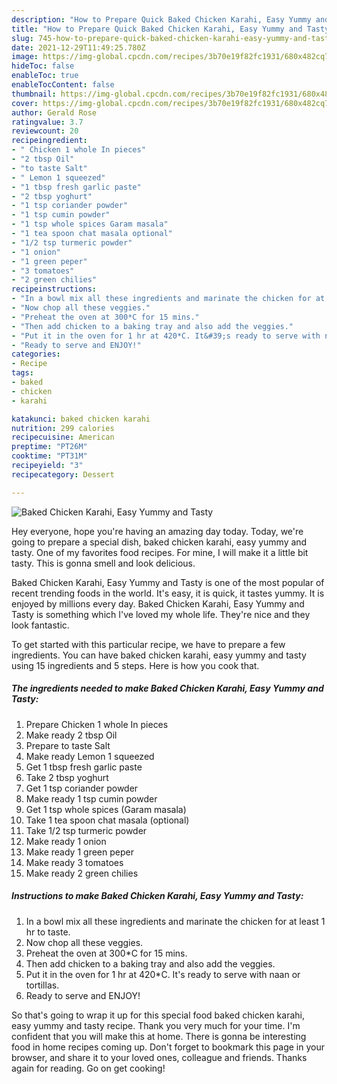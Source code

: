 ```yaml
---
description: "How to Prepare Quick Baked Chicken Karahi, Easy Yummy and Tasty"
title: "How to Prepare Quick Baked Chicken Karahi, Easy Yummy and Tasty"
slug: 745-how-to-prepare-quick-baked-chicken-karahi-easy-yummy-and-tasty
date: 2021-12-29T11:49:25.780Z
image: https://img-global.cpcdn.com/recipes/3b70e19f82fc1931/680x482cq70/baked-chicken-karahi-easy-yummy-and-tasty-recipe-main-photo.jpg
hideToc: false
enableToc: true
enableTocContent: false
thumbnail: https://img-global.cpcdn.com/recipes/3b70e19f82fc1931/680x482cq70/baked-chicken-karahi-easy-yummy-and-tasty-recipe-main-photo.jpg
cover: https://img-global.cpcdn.com/recipes/3b70e19f82fc1931/680x482cq70/baked-chicken-karahi-easy-yummy-and-tasty-recipe-main-photo.jpg
author: Gerald Rose
ratingvalue: 3.7
reviewcount: 20
recipeingredient:
- " Chicken 1 whole In pieces"
- "2 tbsp Oil"
- "to taste Salt"
- " Lemon 1 squeezed"
- "1 tbsp fresh garlic paste"
- "2 tbsp yoghurt"
- "1 tsp coriander powder"
- "1 tsp cumin powder"
- "1 tsp whole spices Garam masala"
- "1 tea spoon chat masala optional"
- "1/2 tsp turmeric powder"
- "1 onion"
- "1 green peper"
- "3 tomatoes"
- "2 green chilies"
recipeinstructions:
- "In a bowl mix all these ingredients and marinate the chicken for at least 1 hr to taste."
- "Now chop all these veggies."
- "Preheat the oven at 300*C for 15 mins."
- "Then add chicken to a baking tray and also add the veggies."
- "Put it in the oven for 1 hr at 420*C. It&#39;s ready to serve with naan or tortillas."
- "Ready to serve and ENJOY!"
categories:
- Recipe
tags:
- baked
- chicken
- karahi

katakunci: baked chicken karahi 
nutrition: 299 calories
recipecuisine: American
preptime: "PT26M"
cooktime: "PT31M"
recipeyield: "3"
recipecategory: Dessert

---
```



![Baked Chicken Karahi, Easy Yummy and Tasty](https://img-global.cpcdn.com/recipes/3b70e19f82fc1931/680x482cq70/baked-chicken-karahi-easy-yummy-and-tasty-recipe-main-photo.jpg)

Hey everyone, hope you're having an amazing day today. Today, we're going to prepare a special dish, baked chicken karahi, easy yummy and tasty. One of my favorites food recipes. For mine, I will make it a little bit tasty. This is gonna smell and look delicious.

Baked Chicken Karahi, Easy Yummy and Tasty is one of the most popular of recent trending foods in the world. It's easy, it is quick, it tastes yummy. It is enjoyed by millions every day. Baked Chicken Karahi, Easy Yummy and Tasty is something which I've loved my whole life. They're nice and they look fantastic.




To get started with this particular recipe, we have to prepare a few ingredients. You can have baked chicken karahi, easy yummy and tasty using 15 ingredients and 5 steps. Here is how you cook that.

<!--inarticleads1-->

##### The ingredients needed to make Baked Chicken Karahi, Easy Yummy and Tasty:

1. Prepare  Chicken 1 whole In pieces
1. Make ready 2 tbsp Oil
1. Prepare to taste Salt
1. Make ready  Lemon 1 squeezed
1. Get 1 tbsp fresh garlic paste
1. Take 2 tbsp yoghurt
1. Get 1 tsp coriander powder
1. Make ready 1 tsp cumin powder
1. Get 1 tsp whole spices (Garam masala)
1. Take 1 tea spoon chat masala (optional)
1. Take 1/2 tsp turmeric powder
1. Make ready 1 onion
1. Make ready 1 green peper
1. Make ready 3 tomatoes
1. Make ready 2 green chilies




<!--inarticleads2-->

##### Instructions to make Baked Chicken Karahi, Easy Yummy and Tasty:

1. In a bowl mix all these ingredients and marinate the chicken for at least 1 hr to taste.
1. Now chop all these veggies.
1. Preheat the oven at 300*C for 15 mins.
1. Then add chicken to a baking tray and also add the veggies.
1. Put it in the oven for 1 hr at 420*C. It&#39;s ready to serve with naan or tortillas.
1. Ready to serve and ENJOY!



So that's going to wrap it up for this special food baked chicken karahi, easy yummy and tasty recipe. Thank you very much for your time. I'm confident that you will make this at home. There is gonna be interesting food in home recipes coming up. Don't forget to bookmark this page in your browser, and share it to your loved ones, colleague and friends. Thanks again for reading. Go on get cooking!
